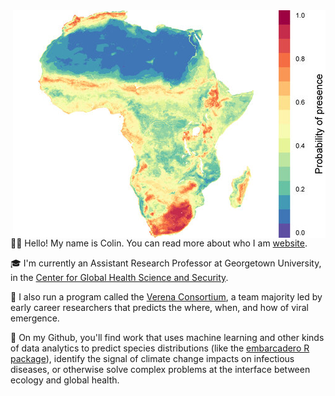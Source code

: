 <img align="right" src="presence.jpg" width="500">


👨‍🎤 Hello! My name is Colin. You can read more about who I am [website](https://www.colinjcarlson.com).

🎓 I'm currently an Assistant Research Professor at Georgetown University, in the [Center for Global Health Science and Security](https://ghss.georgetown.edu/). 

🦠 I also run a program called the [Verena Consortium](https://www.viralemergence.org), a team majority led by early career researchers that predicts the where, when, and how of viral emergence.

🔢 On my Github, you'll find work that uses machine learning and other kinds of data analytics to predict species distributions (like the [embarcadero R package](cjcarlson/embarcadero)), identify the signal of climate change impacts on infectious diseases, or otherwise solve complex problems at the interface between ecology and global health.
